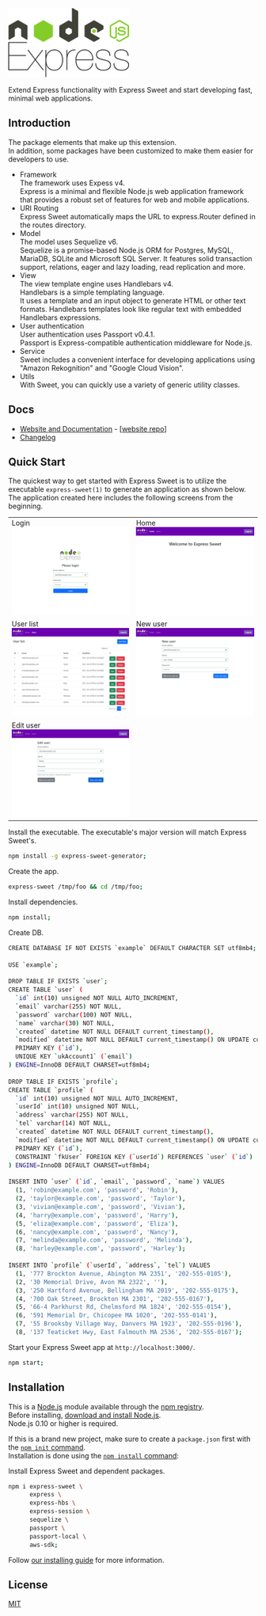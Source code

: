 <a href="https://takuya-motoshima.github.io/express-sweet/"><img src="https://raw.githubusercontent.com/takuya-motoshima/express-sweet/main/logo.svg" height="140"></a>

Extend Express functionality with Express Sweet and start developing fast, minimal web applications.

## Introduction

The package elements that make up this extension.  
In addition, some packages have been customized to make them easier for developers to use.  

* Framework  
    The framework uses Expess v4.  
    Express is a minimal and flexible Node.js web application framework that provides a robust set of features for web and mobile applications.
* URI Routing  
    Express Sweet automatically maps the URL to express.Router defined in the routes directory.
* Model  
    The model uses Sequelize v6.  
    Sequelize is a promise-based Node.js ORM for Postgres, MySQL, MariaDB, SQLite and Microsoft SQL Server. It features solid transaction support, relations, eager and lazy loading, read replication and more.
* View  
    The view template engine uses Handlebars v4.  
    Handlebars is a simple templating language.  
    It uses a template and an input object to generate HTML or other text formats. Handlebars templates look like regular text with embedded Handlebars expressions.
* User authentication  
    User authentication uses Passport v0.4.1.  
    Passport is Express-compatible authentication middleware for Node.js.
* Service  
    Sweet includes a convenient interface for developing applications using "Amazon Rekognition" and "Google Cloud Vision".
* Utils  
    With Sweet, you can quickly use a variety of generic utility classes.

## Docs

* [Website and Documentation](https://takuya-motoshima.github.io/express-sweet/) - [[website repo](https://github.com/takuya-motoshima/express-sweet)]
* [Changelog](./CHANGELOG.md)

## Quick Start

The quickest way to get started with Express Sweet is to utilize the executable `express-sweet(1)` to generate an application as shown below.  
The application created here includes the following screens from the beginning.  

<table>
    <tr>
        <td valign="top">
            <div>Login</div>
            <img src="https://raw.githubusercontent.com/takuya-motoshima/express-sweet/main/screencaps/login.png" width="400">
        </td>
        <td valign="top">
            <div>Home</div>
            <img src="https://raw.githubusercontent.com/takuya-motoshima/express-sweet/main/screencaps/home.png" width="400">
        </td>
    </tr>
    <tr>
        <td valign="top">
            <div>User list</div>
            <img src="https://raw.githubusercontent.com/takuya-motoshima/express-sweet/main/screencaps/user-list.png" width="400">
        </td>
        <td valign="top">
            <div>New user</div>
            <img src="https://raw.githubusercontent.com/takuya-motoshima/express-sweet/main/screencaps/new-user.png" width="400">
        </td>
    </tr>
    <tr>
        <td valign="top">
            <div>Edit user</div>
            <img src="https://raw.githubusercontent.com/takuya-motoshima/express-sweet/main/screencaps/edit-user.png" width="400">
        </td>
    </tr>
</table>

Install the executable. The executable's major version will match Express Sweet's.

```sh
npm install -g express-sweet-generator;
```

Create the app.

```sh
express-sweet /tmp/foo && cd /tmp/foo;
```

Install dependencies.

```sh
npm install;
```

Create DB.

```sh
CREATE DATABASE IF NOT EXISTS `example` DEFAULT CHARACTER SET utf8mb4;

USE `example`;

DROP TABLE IF EXISTS `user`;
CREATE TABLE `user` (
  `id` int(10) unsigned NOT NULL AUTO_INCREMENT,
  `email` varchar(255) NOT NULL,
  `password` varchar(100) NOT NULL,
  `name` varchar(30) NOT NULL,
  `created` datetime NOT NULL DEFAULT current_timestamp(),
  `modified` datetime NOT NULL DEFAULT current_timestamp() ON UPDATE current_timestamp(),
  PRIMARY KEY (`id`),
  UNIQUE KEY `ukAccount1` (`email`)
) ENGINE=InnoDB DEFAULT CHARSET=utf8mb4;

DROP TABLE IF EXISTS `profile`;
CREATE TABLE `profile` (
  `id` int(10) unsigned NOT NULL AUTO_INCREMENT,
  `userId` int(10) unsigned NOT NULL,
  `address` varchar(255) NOT NULL,
  `tel` varchar(14) NOT NULL,
  `created` datetime NOT NULL DEFAULT current_timestamp(),
  `modified` datetime NOT NULL DEFAULT current_timestamp() ON UPDATE current_timestamp(),
  PRIMARY KEY (`id`),
  CONSTRAINT `fkUser` FOREIGN KEY (`userId`) REFERENCES `user` (`id`)
) ENGINE=InnoDB DEFAULT CHARSET=utf8mb4;

INSERT INTO `user` (`id`, `email`, `password`, `name`) VALUES
  (1, 'robin@example.com', 'password', 'Robin'),
  (2, 'taylor@example.com', 'password', 'Taylor'),
  (3, 'vivian@example.com', 'password', 'Vivian'),
  (4, 'harry@example.com', 'password', 'Harry'),
  (5, 'eliza@example.com', 'password', 'Eliza'),
  (6, 'nancy@example.com', 'password', 'Nancy'),
  (7, 'melinda@example.com', 'password', 'Melinda'),
  (8, 'harley@example.com', 'password', 'Harley');

INSERT INTO `profile` (`userId`, `address`, `tel`) VALUES
  (1, '777 Brockton Avenue, Abington MA 2351', '202-555-0105'),
  (2, '30 Memorial Drive, Avon MA 2322', ''),
  (3, '250 Hartford Avenue, Bellingham MA 2019', '202-555-0175'),
  (4, '700 Oak Street, Brockton MA 2301', '202-555-0167'),
  (5, '66-4 Parkhurst Rd, Chelmsford MA 1824', '202-555-0154'),
  (6, '591 Memorial Dr, Chicopee MA 1020', '202-555-0141'),
  (7, '55 Brooksby Village Way, Danvers MA 1923', '202-555-0196'),
  (8, '137 Teaticket Hwy, East Falmouth MA 2536', '202-555-0167');
```

Start your Express Sweet app at `http://localhost:3000/`.

```bash
npm start;
```

## Installation

This is a [Node.js](https://nodejs.org/en/) module available through the [npm registry](https://www.npmjs.com/).  
Before installing, [download and install Node.js](https://nodejs.org/en/download/).  
Node.js 0.10 or higher is required.

If this is a brand new project, make sure to create a `package.json` first with the [`npm init` command](https://docs.npmjs.com/creating-a-package-json-file).  
Installation is done using the [`npm install` command](https://docs.npmjs.com/getting-started/installing-npm-packages-locally):

Install Express Sweet and dependent packages.  

```bash
npm i express-sweet \
      express \
      express-hbs \
      express-session \
      sequelize \
      passport \
      passport-local \
      aws-sdk;
```

Follow [our installing guide](https://takuya-motoshima.github.io/express-sweet/) for more information.

## License

[MIT](LICENSE)